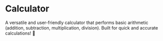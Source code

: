 # Calculator
A versatile and user-friendly calculator that performs basic arithmetic (addition, subtraction, multiplication, division). Built for quick and accurate calculations! 🚀
